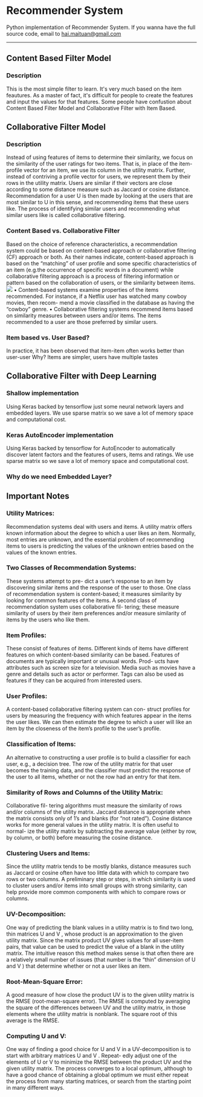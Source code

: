 # Recommender System 
Python implementation of Recommender System.
If you wanna have the full source code, email to hai.maituan@gmail.com

-------------------------------------
## Content Based Filter Model
### Description
This is the most simple filter to learn. It's very much based on the item feautures. As a master of fact, it's difficult for people to create the features and input the values for that features. Some people have confustion about Content Based Filter Model and Collaborative Filter with Item Based. 

## Collaborative Filter Model
### Description
Instead of using features of items to determine their similarity, we focus on the similarity of the user ratings for two items. That is, in place of the item-profile vector for an item, we use its column in the utility matrix. Further, instead of contriving a profile vector for users, we represent them by their rows in the utility matrix. Users are similar if their vectors are close according to some distance measure such as Jaccard or cosine distance. Recommendation for a user U is then made by looking at the users that are most similar to U in this sense, and recommending items that these users like. The process of identifying similar users and recommending what similar users like is called collaborative filtering.
### Content Based vs. Collaborative Filter
Based on the choice of reference characteristics, a recommendation system could be based on content-based approach or collaborative filtering (CF) approach or both. As their names indicate, content-based approach is based on the “matching” of user profile and some specific characteristics of an item (e.g.the occurrence of specific words in a document) while collaborative filtering approach is a process of filtering information or pattern based on the collaboration of users, or the similarity between items.
![](http://url/to/img.png)
• Content-based systems examine properties of the items recommended. For instance, if a Netflix user has watched many cowboy movies, then recom- mend a movie classified in the database as having the “cowboy” genre.
• Collaborative filtering systems recommend items based on similarity measures between users and/or items. The items recommended to a user are those preferred by similar users.
### Item based vs. User Based?
In practice, it has been observed that item-item often works better than user-user
Why? Items are simpler, users have multiple tastes
## Collaborative Filter with Deep Learning
### Shallow implementation
Using Keras backed by tensorflow just some neural network layers and embedded layers. We use sparse matrix so we save a lot of memory space and computational cost.
### Keras AutoEncoder implementation
Using Keras backed by tensorflow for AutoEncoder to automatically discover latent factors and the features of users, items and ratings. We use sparse matrix so we save a lot of memory space and computational cost.
### Why do we need Embedded Layer?

## Important Notes
### Utility Matrices: 
Recommendation systems deal with users and items. A utility matrix offers known information about the degree to which a user likes an item. Normally, most entries are unknown, and the essential problem of recommending items to users is predicting the values of the unknown entries based on the values of the known entries.
### Two Classes of Recommendation Systems: 
These systems attempt to pre- dict a user’s response to an item by discovering similar items and the response of the user to those. One class of recommendation system is content-based; it measures similarity by looking for common features of the items. A second class of recommendation system uses collaborative fil- tering; these measure similarity of users by their item preferences and/or measure similarity of items by the users who like them.
### Item Profiles: 
These consist of features of items. Different kinds of items have different features on which content-based similarity can be based. Features of documents are typically important or unusual words. Prod- ucts have attributes such as screen size for a television. Media such as movies have a genre and details such as actor or performer. Tags can also be used as features if they can be acquired from interested users.
### User Profiles: 
A content-based collaborative filtering system can con- struct profiles for users by measuring the frequency with which features appear in the items the user likes. We can then estimate the degree to which a user will like an item by the closeness of the item’s profile to the user’s profile.
### Classification of Items: 
An alternative to constructing a user profile is to build a classifier for each user, e.g., a decision tree. The row of the utility matrix for that user becomes the training data, and the classifier must predict the response of the user to all items, whether or not the row had an entry for that item.
### Similarity of Rows and Columns of the Utility Matrix: 
Collaborative fil- tering algorithms must measure the similarity of rows and/or columns of the utility matrix. Jaccard distance is appropriate when the matrix consists only of 1’s and blanks (for “not rated”). Cosine distance works for more general values in the utility matrix. It is often useful to normal- ize the utility matrix by subtracting the average value (either by row, by column, or both) before measuring the cosine distance.
### Clustering Users and Items: 
Since the utility matrix tends to be mostly blanks, distance measures such as Jaccard or cosine often have too little data with which to compare two rows or two columns. A preliminary step or steps, in which similarity is used to cluster users and/or items into small groups with strong similarity, can help provide more common components with which to compare rows or columns.
### UV-Decomposition:
One way of predicting the blank values in a utility matrix is to find two long, thin matrices U and V , whose product is an approximation to the given utility matrix. Since the matrix product UV gives values for all user-item pairs, that value can be used to predict the value of a blank in the utility matrix. The intuitive reason this method makes sense is that often there are a relatively small number of issues (that number is the “thin” dimension of U and V ) that determine whether or not a user likes an item.
### Root-Mean-Square Error: 
A good measure of how close the product UV is to the given utility matrix is the RMSE (root-mean-square error). The RMSE is computed by averaging the square of the differences between UV and the utility matrix, in those elements where the utility matrix is nonblank. The square root of this average is the RMSE.
### Computing U and V: 
One way of finding a good choice for U and V in a UV-decomposition is to start with arbitrary matrices U and V . Repeat- edly adjust one of the elements of U or V to minimize the RMSE between the product UV and the given utility matrix. The process converges to a local optimum, although to have a good chance of obtaining a global optimum we must either repeat the process from many starting matrices, or search from the starting point in many different ways.
